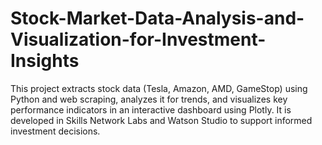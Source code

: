 # Stock-Market-Data-Analysis-and-Visualization-for-Investment-Insights
This project extracts stock data (Tesla, Amazon, AMD, GameStop) using Python and web scraping, analyzes it for trends, and visualizes key performance indicators in an interactive dashboard using Plotly. It is developed in Skills Network Labs and Watson Studio to support informed investment decisions.
